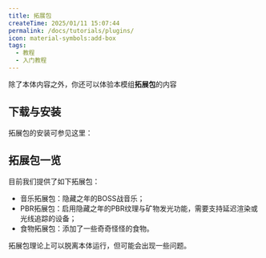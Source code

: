 ```yaml
---
title: 拓展包
createTime: 2025/01/11 15:07:44
permalink: /docs/tutorials/plugins/
icon: material-symbols:add-box
tags:
  - 教程
  - 入门教程
---
```

除了本体内容之外，你还可以体验本模组**拓展包**的内容

## 下载与安装
<LinkCard title="拓展包下载" href="https://fanglimao.lanzoul.com/b00l1210uh" description="解锁密码：1234" />

拓展包的安装可参见这里：
<LinkCard title="教程:快速开始" href="/docs/tutorials/start" />

## 拓展包一览
目前我们提供了如下拓展包：

- 音乐拓展包：隐藏之年的BOSS战音乐；
- PBR拓展包：启用隐藏之年的PBR纹理与矿物发光功能，需要支持延迟渲染或光线追踪的设备；
- 食物拓展包：添加了一些奇奇怪怪的食物。

拓展包理论上可以脱离本体运行，但可能会出现一些问题。